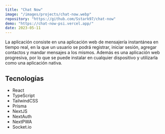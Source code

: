 ```yaml
---
title: "Chat Now"
image: "/images/projects/chat-now.webp"
repository: "https://github.com/Sstark97/chat-now"
demo: "https://chat-now-psi.vercel.app/"
date: 2023-05-11
---
```


La aplicación consiste en una aplicación web de mensajería instantánea en tiempo real, en la que un usuario se podrá 
registrar, iniciar sesión, agregar contactos y mandar mensajes a los mismos.
Además es una aplicación web progresiva, por lo que se puede instalar en cualquier dispositivo y utilizarla como una
aplicación nativa.

## Tecnologías
- React
- TypeScript
- TailwindCSS
- Prisma
- NextJS
- NextAuth
- NextPWA
- Socket.io